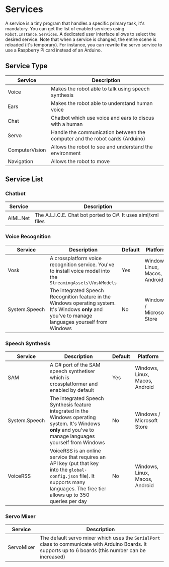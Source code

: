 # Services

A service is a tiny program that handles a specific primary task, it's mandatory. You can get the list of enabled services using `Robot.Instance.Services`. A dedicated user interface allows to select the desired service. Note that when a service is changed, the entire scene is reloaded (it's temporary).
For instance, you can rewrite the servo service to use a Raspberry Pi card instead of an Arduino.

## Service Type
| Service | Description |
|---------|-------------|
| Voice | Makes the robot able to talk using speech synthesis | 
| Ears | Makes the robot able to understand human voice | 
| Chat | Chatbot which use voice and ears to discus with a human |
| Servo | Handle the communication between the computer and the robot cards (Arduino) | 
| ComputerVision | Allows the robot to see and understand the environment | 
| Navigation | Allows the robot to move |

## Service List

### Chatbot
| Service  | Description  												  |
|----------|--------------------------------------------------------------|
| AIML.Net | The A.L.I.C.E. Chat bot ported to C#. It uses aiml/xml files |

### Voice Recognition
| Service  | Description  												                        | Default | Platform |
|----------|--------------------------------------------------------------|---------|----------|
| Vosk     | A crossplatform voice recognition service. You've to install voice model into the `StreamingAssets\VoskModels` | Yes | Windows, Linux, Macos, Android |
| System.Speech | The integrated Speech Recognition feature in the Windows operating system. It's Windows **only** and you've to manage languages yourself from Windows | No | Windows / Microsoft Store |

### Speech Synthesis
| Service  | Description  												  | Default | Platform |
|----------|--------------------------------------------------------------|---------|----------|
| SAM | A C# port of the SAM speech synthetiser which is crossplatformer and enabled by default | Yes | Windows, Linux, Macos, Android |
| System.Speech  | The integrated Speech Synthesis feature integrated in the Windows operating system. It's Windows **only** and you've to manage languages yourself from Windows | No | Windows / Microsoft Store |
| VoiceRSS | VoiceRSS is an online service that requires an API key (put that key into the `global-config.json` file). It supports many languages. The free tier allows up to 350 queries per day | No | Windows, Linux, Macos, Android |

### Servo Mixer
| Service  | Description  												  |
|----------|--------------------------------------------------------------|
| ServoMixer | The default servo mixer which uses the `SerialPort` class to communicate with Arduino Boards. It supports up to 6 boards (this number can be increased) |
